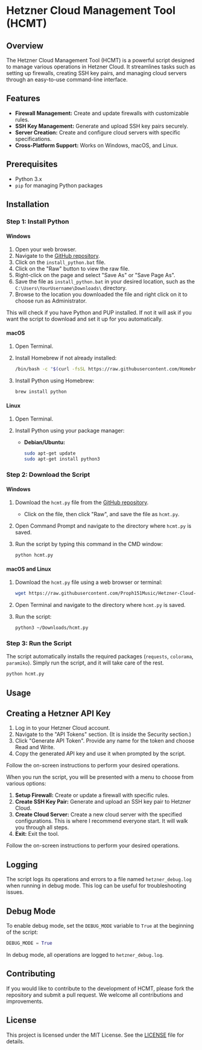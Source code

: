 # Hetzner Cloud Management Tool (HCMT)

## Overview

The Hetzner Cloud Management Tool (HCMT) is a powerful script designed to manage various operations in Hetzner Cloud. It streamlines tasks such as setting up firewalls, creating SSH key pairs, and managing cloud servers through an easy-to-use command-line interface.

## Features

- **Firewall Management:** Create and update firewalls with customizable rules.
- **SSH Key Management:** Generate and upload SSH key pairs securely.
- **Server Creation:** Create and configure cloud servers with specific specifications.
- **Cross-Platform Support:** Works on Windows, macOS, and Linux.

## Prerequisites

- Python 3.x
- `pip` for managing Python packages

## Installation

### Step 1: Install Python

#### Windows

1. Open your web browser.
2. Navigate to the [GitHub repository](https://github.com/Proph151Music/Hetzner-Cloud-Management-Tool-HCMT-).
3. Click on the `install_python.bat` file.
4. Click on the "Raw" button to view the raw file.
5. Right-click on the page and select "Save As" or "Save Page As".
6. Save the file as `install_python.bat` in your desired location, such as the `C:\Users\YourUsername\Downloads\` directory.
7. Browse to the location you downloaded the file and right click on it to choose run as Administrator.

This will check if you have Python and PUP installed.  If not it will ask if you want the script to download and set it up for you automatically.

#### macOS

1. Open Terminal.
2. Install Homebrew if not already installed:

    ```sh
    /bin/bash -c "$(curl -fsSL https://raw.githubusercontent.com/Homebrew/install/HEAD/install.sh)"
    ```

3. Install Python using Homebrew:

    ```sh
    brew install python
    ```

#### Linux

1. Open Terminal.
2. Install Python using your package manager:

    - **Debian/Ubuntu:**

        ```sh
        sudo apt-get update
        sudo apt-get install python3
        ```

### Step 2: Download the Script

#### Windows

1. Download the `hcmt.py` file from the [GitHub repository](https://github.com/Proph151Music/Hetzner-Cloud-Management-Tool-HCMT-).
   - Click on the file, then click "Raw", and save the file as `hcmt.py`.
2. Open Command Prompt and navigate to the directory where `hcmt.py` is saved.
3. Run the script by typing this command in the CMD window:

    ```sh
    python hcmt.py
    ```

#### macOS and Linux

1. Download the `hcmt.py` file using a web browser or terminal:

    ```sh
    wget https://raw.githubusercontent.com/Proph151Music/Hetzner-Cloud-Management-Tool-HCMT-/main/hcmt.py -O ~/Downloads/hcmt.py
    ```

2. Open Terminal and navigate to the directory where `hcmt.py` is saved.
3. Run the script:

    ```sh
    python3 ~/Downloads/hcmt.py
    ```
    
### Step 3: Run the Script

The script automatically installs the required packages (`requests`, `colorama`, `paramiko`). Simply run the script, and it will take care of the rest.

```sh
python hcmt.py
```

## Usage

## Creating a Hetzner API Key

1. Log in to your Hetzner Cloud account.
2. Navigate to the "API Tokens" section. (It is inside the Security section.)
3. Click "Generate API Token". Provide any name for the token and choose Read and Write.
4. Copy the generated API key and use it when prompted by the script.

Follow the on-screen instructions to perform your desired operations.

When you run the script, you will be presented with a menu to choose from various options:

1. **Setup Firewall:** Create or update a firewall with specific rules.
2. **Create SSH Key Pair:** Generate and upload an SSH key pair to Hetzner Cloud.
3. **Create Cloud Server:** Create a new cloud server with the specified configurations. This is where I recommend everyone start. It will walk you through all steps.
4. **Exit:** Exit the tool.

Follow the on-screen instructions to perform your desired operations.

## Logging

The script logs its operations and errors to a file named `hetzner_debug.log` when running in debug mode. This log can be useful for troubleshooting issues.

## Debug Mode

To enable debug mode, set the `DEBUG_MODE` variable to `True` at the beginning of the script:

```python
DEBUG_MODE = True
```

In debug mode, all operations are logged to `hetzner_debug.log`.

## Contributing

If you would like to contribute to the development of HCMT, please fork the repository and submit a pull request. We welcome all contributions and improvements.

## License

This project is licensed under the MIT License. See the [LICENSE](LICENSE) file for details.
